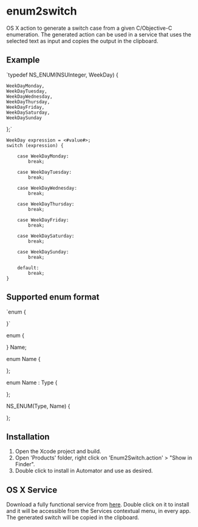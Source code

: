 enum2switch
===========

OS X action to generate a switch case from a given C/Objective-C enumeration. The generated action can be used
in a service that uses the selected text as input and copies the output in the clipboard.

Example
-------

`typedef NS_ENUM(NSUInteger, WeekDay) {

    WeekDayMonday, 
    WeekDayTuesday, 
    WeekDayWednesday, 
    WeekDayThursday, 
    WeekDayFriday, 
    WeekDaySaturday,
    WeekDaySunday
};`


	WeekDay expression = <#value#>;
	switch (expression) {

		case WeekDayMonday:
			break;

		case WeekDayTuesday:
			break;

		case WeekDayWednesday:
			break;

		case WeekDayThursday:
			break;

		case WeekDayFriday:
			break;

		case WeekDaySaturday:
			break;

		case WeekDaySunday:
			break;

		default:
			break;
	}

Supported enum format
---------------------

`enum {
	
}`

enum {
	
} Name;


enum Name {
	
};


enum Name : Type {
	
};


NS_ENUM(Type, Name) {
	
};

Installation
------------

1. Open the Xcode project and build.
2. Open 'Products' folder, right click on 'Enum2Switch.action' > "Show in Finder".
3. Double click to install in Automator and use as desired.

OS X Service
------------

Download a fully functional service from [here](https://www.dropbox.com/s/m9z0z72n2g5pvmt/Enum2Switch.zip). Double click on it to install and it will be accessible from the Services contextual menu, in every app. The generated switch will be copied in the clipboard.
